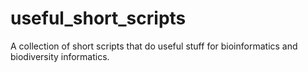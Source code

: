 # useful_short_scripts
A collection of short scripts that do useful stuff for bioinformatics and biodiversity informatics.
